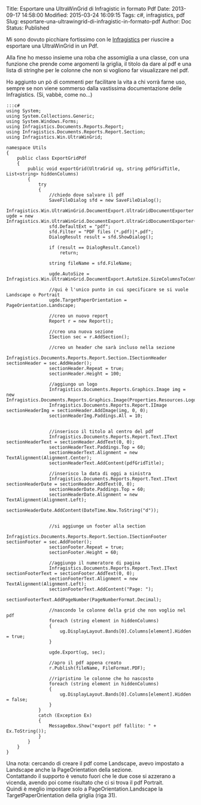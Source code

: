 Title: Esportare una UltraWinGrid di Infragistic in formato Pdf
Date: 2013-09-17 14:58:00
Modified: 2015-03-24 16:09:15
Tags: c#, infragistics, pdf
Slug: esportare-una-ultrawingrid-di-infragistic-in-formato-pdf
Author: Doc
Status: Published

Mi sono dovuto picchiare fortissimo con le
[Infragistics](https://www.infragistics.com/ "Infragisitcs") per riuscire
a esportare una UltraWinGrid in un Pdf.

Alla fine ho messo insieme una roba che assomiglia a una classe, con una
funzione che prende come argomenti la griglia, il titolo da dare al pdf
e una lista di stringhe per le colonne che non si vogliono far
visualizzare nel pdf.

Ho aggiunto un pò di commenti per facilitare la vita a chi vorrà farne
uso, sempre se non viene sommerso dalla vastissima documentazione delle
Infragistics. (Si, vabbè, come no...)

    :::c#
    using System;
    using System.Collections.Generic;
    using System.Windows.Forms;
    using Infragistics.Documents.Reports.Report;
    using Infragistics.Documents.Reports.Report.Section;
    using Infragistics.Win.UltraWinGrid;

    namespace Utils
    {
        public class ExportGridPdf
        {
            public void exportGrid(UltraGrid ug, string pdfGridTitle, List<string> hiddenColumns)
            {
                try
                {
                    //chiedo dove salvare il pdf
                    SaveFileDialog sfd = new SaveFileDialog();
                    Infragistics.Win.UltraWinGrid.DocumentExport.UltraGridDocumentExporter ugde = new Infragistics.Win.UltraWinGrid.DocumentExport.UltraGridDocumentExporter();
                    sfd.DefaultExt = "pdf";
                    sfd.Filter = "PDF files (*.pdf)|*.pdf";
                    DialogResult result = sfd.ShowDialog();

                    if (result == DialogResult.Cancel)
                        return;

                    string fileName = sfd.FileName;

                    ugde.AutoSize = Infragistics.Win.UltraWinGrid.DocumentExport.AutoSize.SizeColumnsToContent;

                    //qui è l'unico punto in cui specificare se si vuole Landscape o Portrait
                    ugde.TargetPaperOrientation = PageOrientation.Landscape;  

                    //creo un nuovo report
                    Report r = new Report();

                    //creo una nuova sezione
                    ISection sec = r.AddSection();

                    //creo un header che sarà incluso nella sezione
                    Infragistics.Documents.Reports.Report.Section.ISectionHeader sectionHeader = sec.AddHeader();
                    sectionHeader.Repeat = true;
                    sectionHeader.Height = 100;

                    //aggiungo un logo
                    Infragistics.Documents.Reports.Graphics.Image img = new Infragistics.Documents.Reports.Graphics.Image(Properties.Resources.Logo);
                    Infragistics.Documents.Reports.Report.IImage sectionHeaderImg = sectionHeader.AddImage(img, 0, 0);
                    sectionHeaderImg.Paddings.All = 10;


                    //inserisco il titolo al centro del pdf
                    Infragistics.Documents.Reports.Report.Text.IText sectionHeaderText = sectionHeader.AddText(0, 0);
                    sectionHeaderText.Paddings.Top = 60;
                    sectionHeaderText.Alignment = new TextAlignment(Alignment.Center);
                    sectionHeaderText.AddContent(pdfGridTitle);

                    //inserisco la data di oggi a sinistra
                    Infragistics.Documents.Reports.Report.Text.IText sectionHeaderDate = sectionHeader.AddText(0, 0);
                    sectionHeaderDate.Paddings.Top = 60;
                    sectionHeaderDate.Alignment = new TextAlignment(Alignment.Left);
                    sectionHeaderDate.AddContent(DateTime.Now.ToString("d"));


                    //si aggiunge un footer alla section
                    Infragistics.Documents.Reports.Report.Section.ISectionFooter sectionFooter = sec.AddFooter();
                    sectionFooter.Repeat = true;
                    sectionFooter.Height = 60;

                    //aggiungo il numeratore di pagina
                    Infragistics.Documents.Reports.Report.Text.IText sectionFooterText = sectionFooter.AddText(0, 0);
                    sectionFooterText.Alignment = new TextAlignment(Alignment.Left);
                    sectionFooterText.AddContent("Page: ");
                    sectionFooterText.AddPageNumber(PageNumberFormat.Decimal);

                    //nascondo le colonne della grid che non voglio nel pdf
                    foreach (string element in hiddenColumns)
                    {
                        ug.DisplayLayout.Bands[0].Columns[element].Hidden = true;
                    }

                    ugde.Export(ug, sec);

                    //apro il pdf appena creato
                    r.Publish(fileName, FileFormat.PDF);

                    //ripristino le colonne che ho nascosto
                    foreach (string element in hiddenColumns)
                    {
                        ug.DisplayLayout.Bands[0].Columns[element].Hidden = false;
                    }
                }
                catch (Exception Ex)
                {
                    MessageBox.Show("export pdf fallito: " + Ex.ToString());
                }
            }
        }
    }

Una nota: cercando di creare il pdf come Landscape, avevo impostato a
Landscape anche la PageOrientation della sezione.  
Contattando il supporto è venuto fuori che le due cose si azzerano a
vicenda, avendo poi come risultato che ci si trova il pdf Portrait.  
Quindi è meglio impostare solo a PageOrientation.Landscape la
TargetPaperOrientation della griglia (riga 31).
